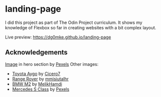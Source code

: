 # landing-page
I did this project as part of The Odin Project curriculum. It shows my knowledge of Flexbox so far in creating websites with a bit complex layout.

Live preview: https://dg0mke.github.io/landing-page

## Acknowledgements
[Image](https://pixabay.com/photos/auto-automobile-automotive-amg-2179220) in hero section by [Pexels](https://pixabay.com/users/pexels-2286921)
Other images:
* [Toyota Aygo](https://pixabay.com/photos/car-toyota-aygo-toyota-car-5606692) by [Cicero7](https://pixabay.com/users/cicero7-6229305)
* [Range Rover](https://pixabay.com/photos/range-rover-off-road-england-2245374) by [mmisiutalhr](https://pixabay.com/users/mmisiutalhr-5154514)
* [BMW M2](https://pixabay.com/photos/bmw-car-road-bmw-m2-sports-car-6834969) by [MelikHamdi](https://pixabay.com/users/melikhamdi-24388939)
* [Mercedes S Class](https://pixabay.com/photos/auto-autumn-benz-luxury-car-2178926) by [Pexels](https://pixabay.com/users/pexels-2286921)